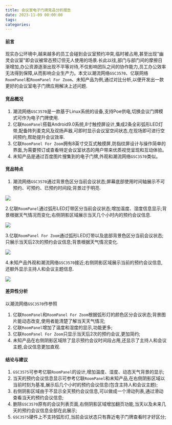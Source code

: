 ```yaml
---
title: 会议室电子门牌竞品分析报告
date: 2023-11-09 00:00:00
tags:
categories:
---
```


#### 前言

现实办公环境中,越来越多的员工会碰到会议室预约冲突,临时被占用,甚至出现"幽灵会议室"即会议被常态预订但无人使用的场景.长此以往,部门与部门间的摩擦日渐增加,办公资源逐渐出现不平等对待,不仅影响团队之间的协作能力,员工办公效率无法得到保障,从而影响企业生产力。本文以潮流网络`GSC3570`、亿联网络`RoomPanel`和`RoomPanel For Zoom`、未知产品为例,通过对比分析,以便开发出一款更好的会议室电子门牌应用解决上述问题.

#### 竞品概况

1.  潮流网络`GSC3570`是一款基于Linux系统的设备,支持Poe供电,切换会议门牌模式可作为电子门牌使用.
2. 亿联`RoomPanel`搭载Android9.0系统,8寸触控屏设计,集成2条全彩弧形LED灯带,配备阵列麦克风及双扬声器,可即时显示会议室空间状态,在现场即可进行空间预约,帮助提升会议效率.
3. 亿联`RoomPanel For Zoom`拥有8英寸交互式触摸屏,防指纹屏设计与操作简单的界面,为需要预订或查看特定会议室状态的用户带来优质视觉呈现和互动体验。
4. 未知产品是通过百度图片搜集到的电子门牌,外观和潮流网络`GSC3570`类似。

#### 竞品特点

1. 潮流网络`GSC3570`通过背景色区分当前会议状态;屏幕底部使用时间轴展示不可预约、可预约、已预约时间段;背景过于明亮.

![](https://cdn.jsdelivr.net/gh/nosleepy/picture@master/img/meeting_room_panel.png)

2.亿联`RoomPanel`通过弧形LED灯带区分当前会议状态;增加温度、湿度信息显示;背景根据天气情况而变化;右侧阴影区域展示当天几个小时内的预约会议信息.

![](https://cdn.jsdelivr.net/gh/nosleepy/picture@master/img/room_panel.png)

3.亿联`RoomPanel For Zoom`通过弧形LED灯带以及底部背景色区分当前会议状态;只展示当天后2次的预约会议信息;背景根据天气情况变化.

![](https://cdn.jsdelivr.net/gh/nosleepy/picture@master/img/room_panel_zoom.png)

4.未知产品外观和潮流网络`GSC3570`接近;右侧阴影区域展示当前的预约会议信息,还额外显示主持人和会议主题信息.

![](https://cdn.jsdelivr.net/gh/nosleepy/picture@master/img/room_panel_unknow.png)

#### 差异性分析

以潮流网络`GSC3570`作参照

1. 亿联`RoomPanel`和`RoomPanel For Zoom`根据弧形灯的颜色区分会议状态;背景图片能动态改变,使用者能清楚了解当天天气情况;
2. 亿联`RoomPanel`增加了温度和湿度的显示,功能更多;
3. 亿联`RoomPanel For Zoom`只显示当天后2次的预约会议,更加简约;
4. 未知产品在右侧阴影区域除了显示预约会议时间段占用,还显示了主持人和会议主题,会议信息更加直观.

#### 结论与建议

1. `GSC3575`可参考亿联`RoomPanel`的设计,增加温度、湿度、动态天气背景的显示;
2. 当天的预约会议信息显示可参考亿联`RoomPanel`和未知产品,在右侧阴影区域以当前时刻为基准,展示后几个小时的预约会议信息(包含主持人和会议主题);
3. 右侧阴影区域由于不显示全天预约会议信息,可以做成一个滑动列表,通过滑动查看当天的预约会议信息;
4. 删除`GSC3570`原有的会议列表页面,右侧阴影区域增加翻页功能,当天以及未来几天的预约会议信息全部在此展示;
5. `GSC3575`硬件上不支持弧形灯,当前会议状态只有靠近电子门牌查看时才好区分;

